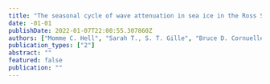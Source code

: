 ```yaml
---
title: "The seasonal cycle of wave attenuation in sea ice in the Ross Sea"
date: -01-01
publishDate: 2022-01-07T22:00:55.307860Z
authors: ["Momme C. Hell", "Sarah T., S. T. Gille", "Bruce D. Cornuelle", "Arthur J. Miller"]
publication_types: ["2"]
abstract: ""
featured: false
publication: ""
---
```


